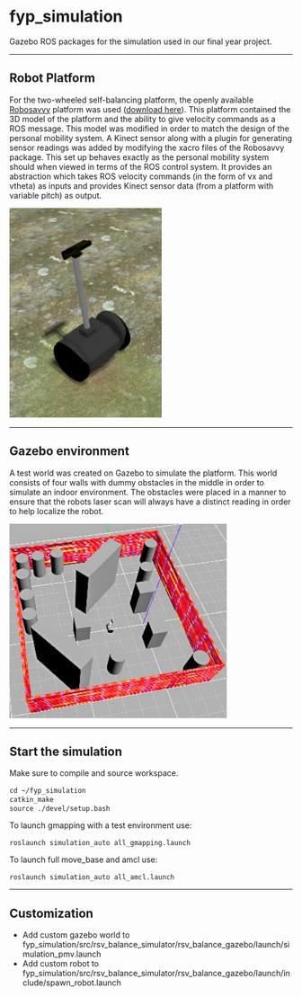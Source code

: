 # fyp_simulation
Gazebo ROS packages for the simulation used in our final year project. 

---

## Robot Platform

For the two-wheeled self-balancing platform, the openly
available [Robosavvy](http://wiki.ros.org/rsv_balance_gazebo) platform was used ([download here](http://wiki.ros.org/RoboSavvy/RoboSavvy-Balance/Tutorials/Simulation%20Setup%20and%20Install)). This platform
contained the 3D model of the platform and the ability to give
velocity commands as a ROS message. This model was
modified in order to match the design of the personal
mobility system. A Kinect sensor along with a plugin for
generating sensor readings was added by modifying the
xacro files of the Robosavvy package.
This set up behaves exactly as the personal mobility system
should when viewed in terms of the ROS control system. It
provides an abstraction which takes ROS velocity commands (in the form of vx and
vtheta) as inputs and provides Kinect sensor data (from a platform with variable pitch)
as output.

![](https://raw.githubusercontent.com/kavisha725/fyp_simulation/master/pics/fyp_sim_robot.png) 

---

## Gazebo environment

A test world was created on Gazebo to simulate
the platform. This world
consists of four walls with dummy obstacles in the
middle in order to simulate an indoor
environment. The obstacles were placed in a
manner to ensure that the robots laser scan will always have a distinct reading in 
order to help localize the robot. 

![](https://raw.githubusercontent.com/kavisha725/fyp_simulation/master/pics/fyp_sim_env.png) 

---

## Start the simulation

  Make sure to compile and source workspace. 
  ```
  cd ~/fyp_simulation
  catkin_make
  source ./devel/setup.bash
  ```

  To launch gmapping with a test environment use:  
  ```
  roslaunch simulation_auto all_gmapping.launch
  ```
  
   To launch full move_base and amcl use:  
  ```
  roslaunch simulation_auto all_amcl.launch
  ```

---

## Customization

* Add custom gazebo world to fyp_simulation/src/rsv_balance_simulator/rsv_balance_gazebo/launch/simulation_pmv.launch
* Add custom robot to fyp_simulation/src/rsv_balance_simulator/rsv_balance_gazebo/launch/include/spawn_robot.launch

